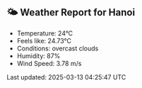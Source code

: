 <!-- WEATHER-START -->
## 🌤 Weather Report for Hanoi

- Temperature: 24°C
- Feels like: 24.73°C
- Conditions: overcast clouds
- Humidity: 87%
- Wind Speed: 3.78 m/s

Last updated: 2025-03-13 04:25:47 UTC
<!-- WEATHER-END -->
